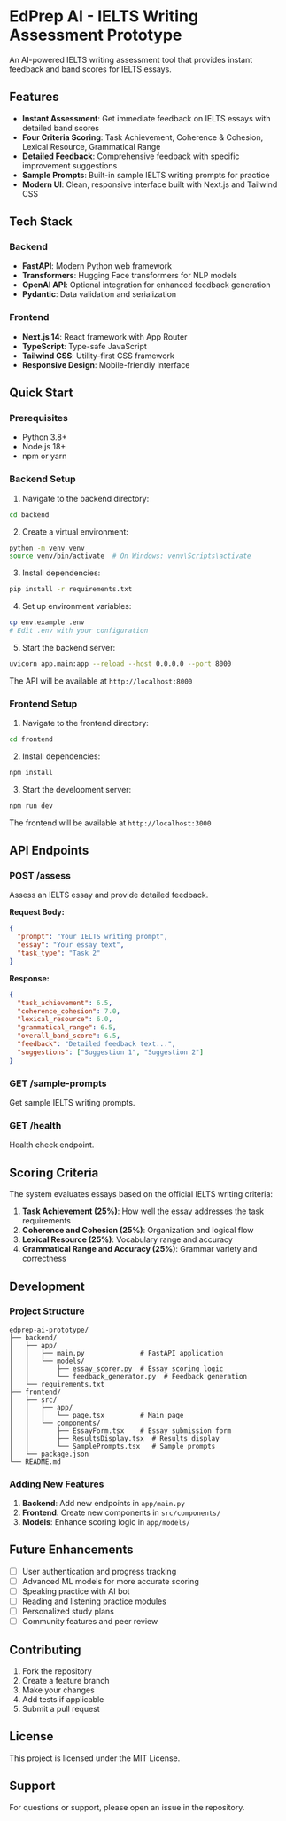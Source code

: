 # EdPrep AI - IELTS Writing Assessment Prototype

An AI-powered IELTS writing assessment tool that provides instant feedback and band scores for IELTS essays.

## Features

- **Instant Assessment**: Get immediate feedback on IELTS essays with detailed band scores
- **Four Criteria Scoring**: Task Achievement, Coherence & Cohesion, Lexical Resource, Grammatical Range
- **Detailed Feedback**: Comprehensive feedback with specific improvement suggestions
- **Sample Prompts**: Built-in sample IELTS writing prompts for practice
- **Modern UI**: Clean, responsive interface built with Next.js and Tailwind CSS

## Tech Stack

### Backend
- **FastAPI**: Modern Python web framework
- **Transformers**: Hugging Face transformers for NLP models
- **OpenAI API**: Optional integration for enhanced feedback generation
- **Pydantic**: Data validation and serialization

### Frontend
- **Next.js 14**: React framework with App Router
- **TypeScript**: Type-safe JavaScript
- **Tailwind CSS**: Utility-first CSS framework
- **Responsive Design**: Mobile-friendly interface

## Quick Start

### Prerequisites
- Python 3.8+
- Node.js 18+
- npm or yarn

### Backend Setup

1. Navigate to the backend directory:
```bash
cd backend
```

2. Create a virtual environment:
```bash
python -m venv venv
source venv/bin/activate  # On Windows: venv\Scripts\activate
```

3. Install dependencies:
```bash
pip install -r requirements.txt
```

4. Set up environment variables:
```bash
cp env.example .env
# Edit .env with your configuration
```

5. Start the backend server:
```bash
uvicorn app.main:app --reload --host 0.0.0.0 --port 8000
```

The API will be available at `http://localhost:8000`

### Frontend Setup

1. Navigate to the frontend directory:
```bash
cd frontend
```

2. Install dependencies:
```bash
npm install
```

3. Start the development server:
```bash
npm run dev
```

The frontend will be available at `http://localhost:3000`

## API Endpoints

### POST /assess
Assess an IELTS essay and provide detailed feedback.

**Request Body:**
```json
{
  "prompt": "Your IELTS writing prompt",
  "essay": "Your essay text",
  "task_type": "Task 2"
}
```

**Response:**
```json
{
  "task_achievement": 6.5,
  "coherence_cohesion": 7.0,
  "lexical_resource": 6.0,
  "grammatical_range": 6.5,
  "overall_band_score": 6.5,
  "feedback": "Detailed feedback text...",
  "suggestions": ["Suggestion 1", "Suggestion 2"]
}
```

### GET /sample-prompts
Get sample IELTS writing prompts.

### GET /health
Health check endpoint.

## Scoring Criteria

The system evaluates essays based on the official IELTS writing criteria:

1. **Task Achievement (25%)**: How well the essay addresses the task requirements
2. **Coherence and Cohesion (25%)**: Organization and logical flow
3. **Lexical Resource (25%)**: Vocabulary range and accuracy
4. **Grammatical Range and Accuracy (25%)**: Grammar variety and correctness

## Development

### Project Structure
```
edprep-ai-prototype/
├── backend/
│   ├── app/
│   │   ├── main.py              # FastAPI application
│   │   └── models/
│   │       ├── essay_scorer.py  # Essay scoring logic
│   │       └── feedback_generator.py  # Feedback generation
│   └── requirements.txt
├── frontend/
│   ├── src/
│   │   ├── app/
│   │   │   └── page.tsx         # Main page
│   │   └── components/
│   │       ├── EssayForm.tsx    # Essay submission form
│   │       ├── ResultsDisplay.tsx  # Results display
│   │       └── SamplePrompts.tsx   # Sample prompts
│   └── package.json
└── README.md
```

### Adding New Features

1. **Backend**: Add new endpoints in `app/main.py`
2. **Frontend**: Create new components in `src/components/`
3. **Models**: Enhance scoring logic in `app/models/`

## Future Enhancements

- [ ] User authentication and progress tracking
- [ ] Advanced ML models for more accurate scoring
- [ ] Speaking practice with AI bot
- [ ] Reading and listening practice modules
- [ ] Personalized study plans
- [ ] Community features and peer review

## Contributing

1. Fork the repository
2. Create a feature branch
3. Make your changes
4. Add tests if applicable
5. Submit a pull request

## License

This project is licensed under the MIT License.

## Support

For questions or support, please open an issue in the repository.

